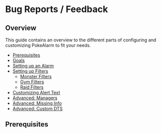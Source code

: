# Bug Reports / Feedback

## Overview

This guide contains an overview to the different parts of configuring
and customizing PokeAlarm to fit your needs.

* [Prerequisites](#prerequisites)
* [Goals](#goals)
* [Setting up an Alarm](#setting-up-an-alarm)
* [Setting up Filters](#setting-up-filters)
  * [Monster Filters](#monster-filters)
  * [Gym Filters](#gym-filters)
  * [Raid Filters](#raid-filters)
* [Customizing Alert Text](#customizing-alert-text)
* [Advanced: Managers](#advanced-managers)
* [Advanced: Missing Info](#advanced-missing-info)
* [Advanced: Custom DTS](#advanced-custom-dts)

## Prerequisites
